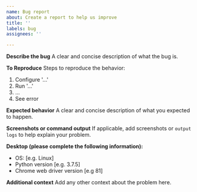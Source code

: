 ```yaml
---
name: Bug report
about: Create a report to help us improve
title: ''
labels: bug
assignees: ''

---
```


**Describe the bug**
A clear and concise description of what the bug is.

**To Reproduce**
Steps to reproduce the behavior:
1. Configure '…'
2. Run '…'
3. …
4. See error

**Expected behavior**
A clear and concise description of what you expected to happen.

**Screenshots or command output**
If applicable, add screenshots or `output logs` to help explain your problem.

**Desktop (please complete the following information):**
 - OS: [e.g. Linux]
 - Python version [e.g. 3.7.5]
 - Chrome web driver version [e.g 81]

**Additional context**
Add any other context about the problem here.
